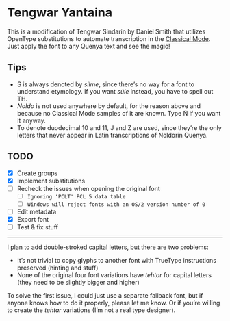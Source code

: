 # Tengwar Yantaina

This is a modification of Tengwar Sindarin by Daniel Smith that utilizes OpenType substitutions to automate transcription in the [Classical Mode](https://at.boktypografen.se/teng_quenya.htm). Just apply the font to any Quenya text and see the magic!

## Tips

* S is always denoted by *silme*, since there’s no way for a font to understand etymology. If you want *súle* instead, you have to spell out TH.
* *Noldo* is not used anywhere by default, for the reason above and because no Classical Mode samples of it are known. Type Ñ if you want it anyway.
* To denote duodecimal 10 and 11, J and Z are used, since they’re the only letters that never appear in Latin transcriptions of Noldorin Quenya.

## TODO

* [x] Create groups
* [x] Implement substitutions
* [ ] Recheck the issues when opening the original font
	* [ ] `Ignoring 'PCLT' PCL 5 data table`
	* [ ] `Windows will reject fonts with an OS/2 version number of 0`
* [ ] Edit metadata
* [x] Export font
* [ ] Test & fix stuff

___

I plan to add double-stroked capital letters, but there are two problems:

* It’s not trivial to copy glyphs to another font with TrueType instructions preserved (hinting and stuff)
* None of the original four font variations have *tehtar* for capital letters (they need to be slightly bigger and higher)

To solve the first issue, I could just use a separate fallback font, but if anyone knows how to do it properly, please let me know. Or if you’re willing to create the *tehtar* variations (I’m not a real type designer).
